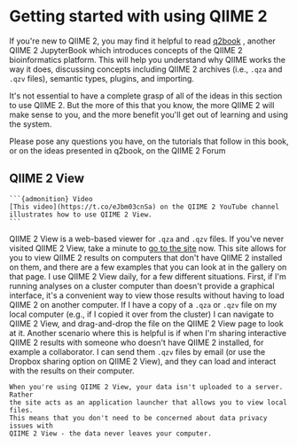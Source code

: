 # Getting started with using QIIME 2

If you're new to QIIME 2, you may find it helpful to read [q2book](https://gregcaporaso.github.io/q2book/front-matter/preface.html)
, another QIIME 2 JupyterBook which introduces concepts of the QIIME 2
bioinformatics platform. This will help you understand why QIIME works the way
it does, discussing concepts including QIIME 2 archives (i.e., `.qza` and
`.qzv` files), semantic types, plugins, and importing.

It's not essential to have a complete grasp of all of the ideas in this
section to use QIIME 2. But the more of this that you know, the more QIIME 2
will make sense to you, and the more benefit you'll get out of learning and
using the system.

Please pose any questions you have, on the tutorials that follow in this book,
or on the ideas presented in q2book, on the QIIME 2 Forum

## QIIME 2 View

````{margin}
```{admonition} Video
[This video](https://t.co/eJbm03cnSa) on the QIIME 2 YouTube channel
illustrates how to use QIIME 2 View.
```
````

QIIME 2 View is a web-based viewer for `.qza` and `.qzv` files. If you've never
visited QIIME 2 View, take a minute to [go to the
site](https://view.qiime2.org) now. This site allows for you to view QIIME 2
results on computers that don't have QIIME 2 installed on them, and there are a
few examples that you can look at in the gallery on that page. I use QIIME 2
View daily, for a few different situations. First, if I'm running analyses on a
cluster computer than doesn't provide a graphical interface, it's a convenient
way to view those results without having to load QIIME 2 on another computer. If
I have a copy of a `.qza` or `.qzv` file on my local computer (e.g., if I copied
it over from the cluster) I can navigate to QIIME 2 View, and drag-and-drop the
file on the QIIME 2 View page to look at it. Another scenario where this is
helpful is if when I'm sharing interactive QIIME 2 results with someone who
doesn't have QIIME 2 installed, for example a collaborator. I can send them
`.qzv` files by email (or use the Dropbox sharing option on QIIME 2 View), and
they can load and interact with the results on their computer.

```{note}
When you're using QIIME 2 View, your data isn't uploaded to a server. Rather
the site acts as an application launcher that allows you to view local files.
This means that you don't need to be concerned about data privacy issues with
QIIME 2 View - the data never leaves your computer.
```
